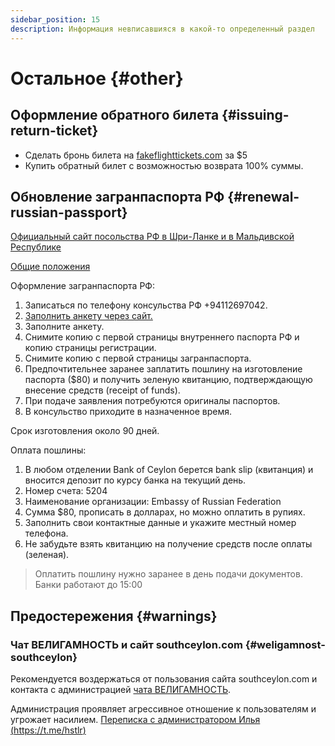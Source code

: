 ```yaml
---
sidebar_position: 15
description: Информация невписавшияся в какой-то определенный раздел
---
```


# Остальное {#other}

## Оформление обратного билета {#issuing-return-ticket}

- Сделать бронь билета на [fakeflighttickets.com](https://www.fakeflighttickets.com/) за $5
- Купить обратный билет с возможностью возврата 100% суммы.

## Обновление загранпаспорта РФ {#renewal-russian-passport}

[Официальный сайт посольства РФ в Шри-Ланке и в Мальдивской Республике](https://sri-lanka.mid.ru/ru/)

[Общие положения](https://sri-lanka.mid.ru/ru/consular-services/russia/international-passport/)

Оформление загранпаспорта РФ:

1. Записаться по телефону консульства РФ +94112697042.
2. [Заполнить анкету через сайт.](https://zp.midpass.ru/)
3. Заполните анкету. 
4. Снимите копию с первой страницы внутреннего паспорта РФ и копию страницы регистрации.
5. Снимите копию с первой страницы загранпаспорта.
6. Предпочтительнее заранее заплатить пошлину на изготовление паспорта ($80) и получить зеленую квитанцию, подтверждающую внесение средств (receipt of funds).
7. При подаче заявления потребуются оригиналы паспортов.
8. В консульство приходите в назначенное время.

Срок изготовления около 90 дней.

Оплата пошлины:

1. В любом отделении Bank of Ceylon берется bank slip (квитанция) и вносится депозит по курсу банка на текущий день.
2. Номер счета: 5204
3. Наименование организации: Embassy of Russian Federation
4. Сумма $80, прописать в долларах, но можно оплатить в рупиях.
5. Заполнить свои контактные данные и укажите местный номер телефона.
6. Не забудьте взять квитанцию на получение средств после оплаты (зеленая).

> Оплатить пошлину нужно заранее в день подачи документов. Банки работают до 15:00

## Предостережения {#warnings}

### Чат ВЕЛИГАМНОСТЬ и сайт southceylon.com {#weligamnost-southceylon}

Рекомендуется воздержаться от пользования сайта southceylon.com и контакта с администрацией [чата ВЕЛИГАМНОСТЬ](https://t.me/weligamnost).

Администрация проявляет агрессивное отношение к пользователям и угрожает насилием. [Переписка с администратором Илья (https://t.me/hstlr)](img/messages_hstlr.jpeg)
